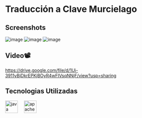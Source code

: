 # Traducción a Clave Murcielago

## Screenshots
![image](https://github.com/user-attachments/assets/3ee626c2-3cdc-46d1-baaa-37c5a573ee47)
![image](https://github.com/user-attachments/assets/2d60a16f-baae-4eb1-aeaa-a95d765e9612)
![image](https://github.com/user-attachments/assets/85024ecc-9682-43a7-a712-ceeede3cc8aa)


## Video📽️
https://drive.google.com/file/d/1Ui-3911yBjDkrEPKjBOyR4wFIVsqNNjF/view?usp=sharing


## Tecnologias Utilizadas
<div align="left">
  <img src="https://cdn.jsdelivr.net/gh/devicons/devicon/icons/java/java-original.svg" height="40" alt="java logo"  />
  <img width="12" />
  <img src="https://cdn.jsdelivr.net/gh/devicons/devicon/icons/apache/apache-original.svg" height="40" alt="apache logo"  />
</div>

###

